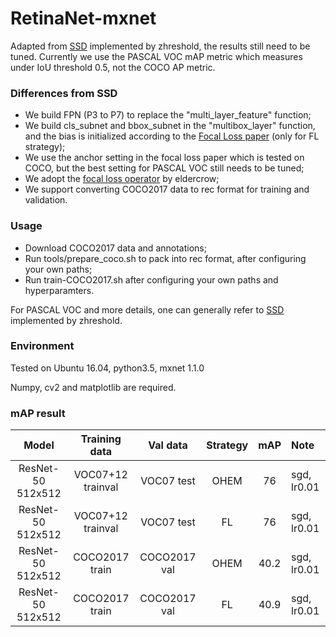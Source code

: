 # RetinaNet-mxnet
Adapted from [SSD](https://github.com/zhreshold/mxnet-ssd) implemented by zhreshold, the results still need to be tuned. Currently we use the PASCAL VOC mAP metric which measures under IoU threshold 0.5, not the COCO AP metric.
### Differences from SSD
* We build FPN (P3 to P7) to replace the "multi_layer_feature" function;
* We build cls_subnet and bbox_subnet in the "multibox_layer" function, and the bias is initialized according to the [Focal Loss paper](https://arxiv.org/abs/1708.02002) (only for FL strategy);
* We use the anchor setting in the focal loss paper which is tested on COCO, but the best setting for PASCAL VOC still needs to be tuned;
* We adopt the [focal loss operator](https://github.com/eldercrow/focal_loss_mxnet_ssd) by eldercrow;
* We support converting COCO2017 data to rec format for training and validation.

### Usage
* Download COCO2017 data and annotations;
* Run tools/prepare_coco.sh to pack into rec format, after configuring your own paths;
* Run train-COCO2017.sh after configuring your own paths and hyperparamters.

For PASCAL VOC and more details, one can generally refer to [SSD](https://github.com/zhreshold/mxnet-ssd) implemented by zhreshold.

### Environment
Tested on Ubuntu 16.04, python3.5, mxnet 1.1.0

Numpy, cv2 and matplotlib are required.

### mAP result
|    Model    |    Training data    |    Val data    |    Strategy    |    mAP    |    Note    |
|:----------------:|:---------------:|:------------:|:---------------:|:------:|:---------------|
| ResNet-50 512x512 | VOC07+12 trainval | VOC07 test | OHEM | 76 | sgd, lr0.01 |
| ResNet-50 512x512 | VOC07+12 trainval | VOC07 test | FL | 76 | sgd, lr0.01 |
| ResNet-50 512x512 | COCO2017 train | COCO2017 val | OHEM | 40.2 | sgd, lr0.01 |
| ResNet-50 512x512 | COCO2017 train | COCO2017 val | FL | 40.9 | sgd, lr0.01 |
